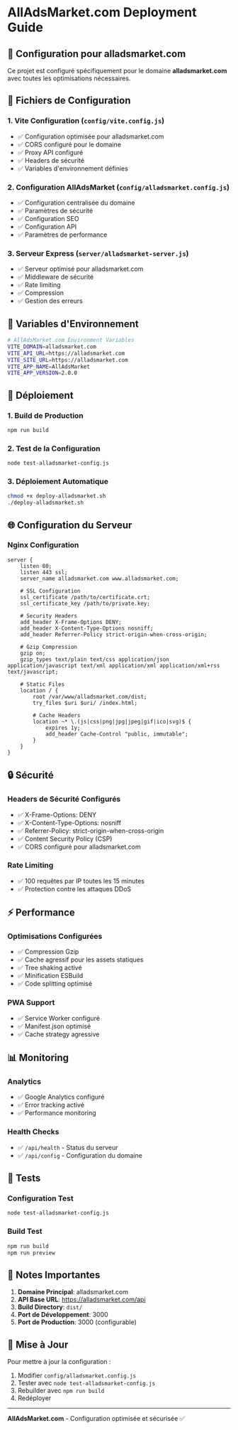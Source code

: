 # AllAdsMarket.com Deployment Guide

## 🚀 Configuration pour alladsmarket.com

Ce projet est configuré spécifiquement pour le domaine **alladsmarket.com** avec toutes les optimisations nécessaires.

## 📁 Fichiers de Configuration

### 1. Vite Configuration (`config/vite.config.js`)
- ✅ Configuration optimisée pour alladsmarket.com
- ✅ CORS configuré pour le domaine
- ✅ Proxy API configuré
- ✅ Headers de sécurité
- ✅ Variables d'environnement définies

### 2. Configuration AllAdsMarket (`config/alladsmarket.config.js`)
- ✅ Configuration centralisée du domaine
- ✅ Paramètres de sécurité
- ✅ Configuration SEO
- ✅ Configuration API
- ✅ Paramètres de performance

### 3. Serveur Express (`server/alladsmarket-server.js`)
- ✅ Serveur optimisé pour alladsmarket.com
- ✅ Middleware de sécurité
- ✅ Rate limiting
- ✅ Compression
- ✅ Gestion des erreurs

## 🔧 Variables d'Environnement

```bash
# AllAdsMarket.com Environment Variables
VITE_DOMAIN=alladsmarket.com
VITE_API_URL=https://alladsmarket.com
VITE_SITE_URL=https://alladsmarket.com
VITE_APP_NAME=AllAdsMarket
VITE_APP_VERSION=2.0.0
```

## 🚀 Déploiement

### 1. Build de Production
```bash
npm run build
```

### 2. Test de la Configuration
```bash
node test-alladsmarket-config.js
```

### 3. Déploiement Automatique
```bash
chmod +x deploy-alladsmarket.sh
./deploy-alladsmarket.sh
```

## 🌐 Configuration du Serveur

### Nginx Configuration
```nginx
server {
    listen 80;
    listen 443 ssl;
    server_name alladsmarket.com www.alladsmarket.com;
    
    # SSL Configuration
    ssl_certificate /path/to/certificate.crt;
    ssl_certificate_key /path/to/private.key;
    
    # Security Headers
    add_header X-Frame-Options DENY;
    add_header X-Content-Type-Options nosniff;
    add_header Referrer-Policy strict-origin-when-cross-origin;
    
    # Gzip Compression
    gzip on;
    gzip_types text/plain text/css application/json application/javascript text/xml application/xml application/xml+rss text/javascript;
    
    # Static Files
    location / {
        root /var/www/alladsmarket.com/dist;
        try_files $uri $uri/ /index.html;
        
        # Cache Headers
        location ~* \.(js|css|png|jpg|jpeg|gif|ico|svg)$ {
            expires 1y;
            add_header Cache-Control "public, immutable";
        }
    }
}
```

## 🔒 Sécurité

### Headers de Sécurité Configurés
- ✅ X-Frame-Options: DENY
- ✅ X-Content-Type-Options: nosniff
- ✅ Referrer-Policy: strict-origin-when-cross-origin
- ✅ Content Security Policy (CSP)
- ✅ CORS configuré pour alladsmarket.com

### Rate Limiting
- ✅ 100 requêtes par IP toutes les 15 minutes
- ✅ Protection contre les attaques DDoS

## ⚡ Performance

### Optimisations Configurées
- ✅ Compression Gzip
- ✅ Cache agressif pour les assets statiques
- ✅ Tree shaking activé
- ✅ Minification ESBuild
- ✅ Code splitting optimisé

### PWA Support
- ✅ Service Worker configuré
- ✅ Manifest.json optimisé
- ✅ Cache strategy agressive

## 📊 Monitoring

### Analytics
- ✅ Google Analytics configuré
- ✅ Error tracking activé
- ✅ Performance monitoring

### Health Checks
- ✅ `/api/health` - Status du serveur
- ✅ `/api/config` - Configuration du domaine

## 🧪 Tests

### Configuration Test
```bash
node test-alladsmarket-config.js
```

### Build Test
```bash
npm run build
npm run preview
```

## 📝 Notes Importantes

1. **Domaine Principal**: alladsmarket.com
2. **API Base URL**: https://alladsmarket.com/api
3. **Build Directory**: `dist/`
4. **Port de Développement**: 3000
5. **Port de Production**: 3000 (configurable)

## 🔄 Mise à Jour

Pour mettre à jour la configuration :
1. Modifier `config/alladsmarket.config.js`
2. Tester avec `node test-alladsmarket-config.js`
3. Rebuilder avec `npm run build`
4. Redéployer

---

**AllAdsMarket.com** - Configuration optimisée et sécurisée ✅

